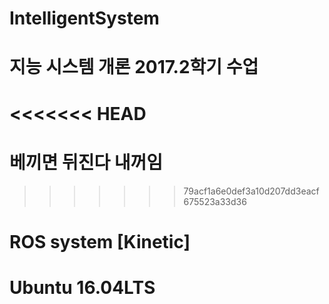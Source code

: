 # IntelligentSystem
# 지능 시스템 개론 2017.2학기 수업
<<<<<<< HEAD
=======
# 베끼면 뒤진다 내꺼임
>>>>>>> 79acf1a6e0def3a10d207dd3eacf675523a33d36
# ROS system [Kinetic]
# Ubuntu 16.04LTS 

